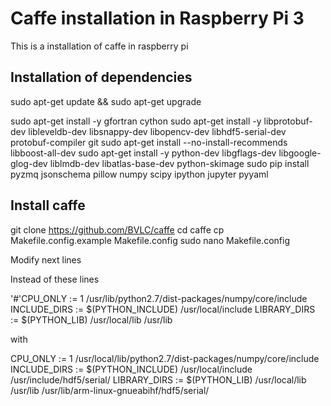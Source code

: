 # Caffe installation in Raspberry Pi 3

This is a installation of caffe in raspberry pi

## Installation of dependencies

sudo apt-get update && sudo apt-get upgrade


sudo apt-get install -y gfortran cython 
sudo apt-get install -y libprotobuf-dev libleveldb-dev libsnappy-dev libopencv-dev libhdf5-serial-dev protobuf-compiler git
sudo apt-get install --no-install-recommends libboost-all-dev
sudo apt-get install -y python-dev libgflags-dev libgoogle-glog-dev liblmdb-dev libatlas-base-dev python-skimage
sudo pip install pyzmq jsonschema pillow numpy scipy ipython jupyter pyyaml

## Install caffe

git clone https://github.com/BVLC/caffe
cd caffe
cp Makefile.config.example Makefile.config
sudo nano Makefile.config


Modify next lines

Instead of these lines

'#'CPU_ONLY := 1
/usr/lib/python2.7/dist-packages/numpy/core/include
INCLUDE_DIRS := $(PYTHON_INCLUDE) /usr/local/include
LIBRARY_DIRS := $(PYTHON_LIB) /usr/local/lib /usr/lib

with 

CPU_ONLY := 1
/usr/local/lib/python2.7/dist-packages/numpy/core/include
INCLUDE_DIRS := $(PYTHON_INCLUDE) /usr/local/include /usr/include/hdf5/serial/
LIBRARY_DIRS := $(PYTHON_LIB) /usr/local/lib /usr/lib /usr/lib/arm-linux-gnueabihf/hdf5/serial/


